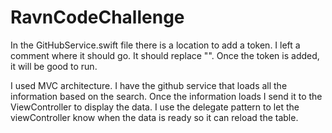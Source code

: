 # RavnCodeChallenge

In the GitHubService.swift file there is a location to add a token. I left a comment where it should go. It should replace "<token>".
Once the token is added, it will be good to run. 

I used MVC architecture. I have the github service that loads all the information based on the search. Once the information loads
I send it to the ViewController to display the data. I use the delegate pattern to let the viewController know when the data is ready
so it can reload the table. 
